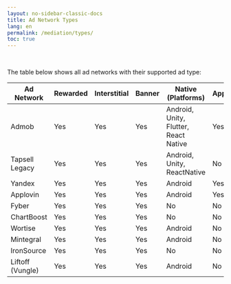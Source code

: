 ```yaml
---
layout: no-sidebar-classic-docs
title: Ad Network Types
lang: en
permalink: /mediation/types/
toc: true
---
```


<br/>

The table below shows all ad networks with their supported ad type:

| Ad Network       | Rewarded | Interstitial | Banner | Native (Platforms)                    | AppOpen | PreRoll |
|------------------|----------|--------------|--------|---------------------------------------|---------|---------|
| Admob            | Yes      | Yes          | Yes    | Android, Unity, Flutter, React Native | Yes     | No      |
| Tapsell Legacy   | Yes      | Yes          | Yes    | Android, Unity, ReactNative           | No      | Yes     |
| Yandex           | Yes      | Yes          | Yes    | Android                               | Yes     | Yes     |
| Applovin         | Yes      | Yes          | Yes    | Android                               | Yes     | No      |
| Fyber            | Yes      | Yes          | Yes    | No                                    | No      | No      |
| ChartBoost       | Yes      | Yes          | Yes    | No                                    | No      | No      |
| Wortise          | Yes      | Yes          | Yes    | Android                               | No      | No      |
| Mintegral        | Yes      | Yes          | Yes    | Android                               | No      | No      |
| IronSource       | Yes      | Yes          | Yes    | No                                    | No      | No      |
| Liftoff (Vungle) | Yes      | Yes          | Yes    | Android                               | No      | No      |
